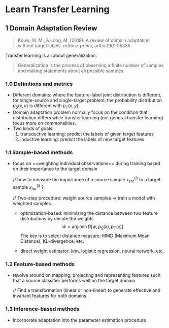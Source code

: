 # Learn Transfer Learning

## 1 Domain Adaptation Review

> Kouw, W. M., & Loog, M. (2019). A review of domain adaptation without target labels. *arXiv e-prints*, arXiv:1901.05335

Transfer learning is all about generalization.

> Generalization is the process of observing a finite number of samples and making statements about all possible samples. 

### 1.0 Definitions and metrics

* Different domains: where the feature-label joint distribution is different, for single-source and single-target problem, the probability distribution $p_{S}(x,y)$ is different with $p_{T}(x,y)$
* Domain adaptation problem normally focus on the condition that distribution differs while transfer learning (not general transfer learning) focus more on commonalities.
* Two kinds of goals:
  1. transductive learning: predict the labels of given target features
  2. inductive learning: predict the labels of new target features

### 1.1 Sample-based methods

* focus on ==weighting individual observations== during training based on their importance to the target domain

  // how to measure the importance of a source sample $x_{src}^{(i)}$ to a target sample $x_{tar}^{(j)}$ ?

  // Two-step procedure: weight source samples $\rightarrow$ train a model with weighted samples

  * optimization-based: minimizing the distance between two feature distributions by decide the weights
    $$
    \hat{w}=\arg\min{D[w,p_{S}(x),p_{T}(x)]}
    $$
    The key is to select distance measure: MMD (Maximum Mean Distance), KL-divergence, etc.

  * direct weight estimator: knn, logistic regression, neural network, etc.

### 1.2 Feature-based methods

* revolve around on mapping, projecting and representing features such that a source classifier performs well on the target domain

  // Find a transformation (linear or non-linear) to generate effective and invariant features for both domains.



### 1.3 Inference-based methods

* incorporate adaptation into the parameter estimation procedure  